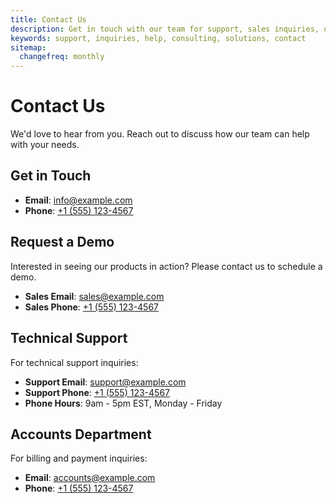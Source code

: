 ```yaml
---
title: Contact Us
description: Get in touch with our team for support, sales inquiries, or custom solutions
keywords: support, inquiries, help, consulting, solutions, contact
sitemap:
  changefreq: monthly
---
```


# Contact Us

We'd love to hear from you. Reach out to discuss how our team can help with your needs.

## Get in Touch

- **Email**: [info@example.com](mailto:info@example.com)
- **Phone**: [+1 (555) 123-4567](tel:+15551234567)

## Request a Demo

Interested in seeing our products in action? Please contact us to schedule a demo.

- **Sales Email**: [sales@example.com](mailto:sales@example.com)
- **Sales Phone**: [+1 (555) 123-4567](tel:+15551234567)

## Technical Support

For technical support inquiries:

- **Support Email**: [support@example.com](mailto:support@example.com)
- **Support Phone**: [+1 (555) 123-4567](tel:+15551234567)
- **Phone Hours**: 9am - 5pm EST, Monday - Friday

## Accounts Department

For billing and payment inquiries:

- **Email**: [accounts@example.com](mailto:accounts@example.com)
- **Phone**: [+1 (555) 123-4567](tel:+15551234567)

